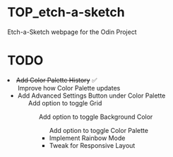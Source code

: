 # TOP_etch-a-sketch
Etch-a-Sketch webpage for the Odin Project

 <h1>TODO</h1>
 <li><s>Add Color Palette History</s> ✅<br>
 <ul>Improve how Color Palette updates <br>
 <li> Add Advanced Settings Button under Color Palette <br>
 <ul> Add option to toggle Grid <br>
 <ul> Add option to toggle Background Color <br>
 <ul> Add option to toggle Color Palette <br>
 <li> Implement Rainbow Mode <br>
 <li> Tweak for Responsive Layout <br>
